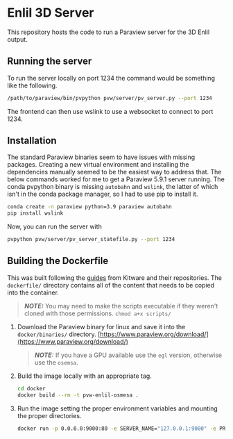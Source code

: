 # Enlil 3D Server

This repository hosts the code to run a Paraview server for
the 3D Enlil output.

## Running the server

To run the server locally on port 1234 the command would be something like the following.

```bash
/path/to/paraview/bin/pvpython pvw/server/pv_server.py --port 1234
```

The frontend can then use wslink to use a websocket to connect to port 1234.

## Installation

The standard Paraview binaries seem to have issues with missing packages. Creating a
new virtual environment and installing the dependencies manually seemed to be the easiest
way to address that. The below commands worked for me to get a Paraview 5.9.1 server running.
The conda pvpython binary is missing `autobahn` and `wslink`, the latter of which isn't
in the conda package manager, so I had to use pip to install it.

```bash
conda create -n paraview python=3.9 paraview autobahn
pip install wslink
```

Now, you can run the server with

```bash
pvpython pvw/server/pv_server_statefile.py --port 1234
```

## Building the Dockerfile


This was built following the [guides](https://github.com/Kitware/paraviewweb/tree/master/tools/docker) from Kitware and their repositories. The `dockerfile/` directory contains all of the content that needs to be
copied into the container.

> **_NOTE:_**  You may need to make the scripts executable if they weren't cloned with those permissions.
> `chmod a+x scripts/`

1. Download the Paraview binary for linux and save it into the `docker/binaries/` directory. [https://www.paraview.org/download/](https://www.paraview.org/download/)
    > **_NOTE:_**  If you have a GPU available use the `egl` version, otherwise use the `osemsa`.

2. Build the image locally with an appropriate tag.

    ```bash
    cd docker
    docker build --rm -t pvw-enlil-osmesa .
    ```

3. Run the image setting the proper environment variables and mounting the proper directories.

    ```bash
    docker run -p 0.0.0.0:9000:80 -e SERVER_NAME="127.0.0.1:9000" -e PROTOCOL="ws" -v ${PWD}/pvw:/pvw -v ${PWD}/data:/data -it pvw-enlil-osmesa
    ```
